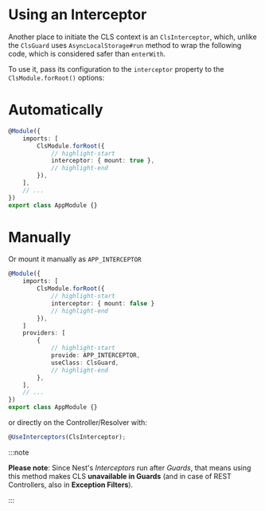 # Using an Interceptor

Another place to initiate the CLS context is an `ClsInterceptor`, which, unlike the `ClsGuard` uses `AsyncLocalStorage#run` method to wrap the following code, which is considered safer than `enterWith`.

To use it, pass its configuration to the `interceptor` property to the `ClsModule.forRoot()` options:

# Automatically

```ts title="app.module.ts"
@Module({
    imports: [
        ClsModule.forRoot({
            // highlight-start
            interceptor: { mount: true },
            // highlight-end
        }),
    ],
    // ...
})
export class AppModule {}
```

# Manually

Or mount it manually as `APP_INTERCEPTOR`

```ts title="app.module.ts"
@Module({
    imports: [
        ClsModule.forRoot({
            // highlight-start
            interceptor: { mount: false }
            // highlight-end
        }),
    ]
    providers: [
        {
            // highlight-start
            provide: APP_INTERCEPTOR,
            useClass: ClsGuard,
            // highlight-end
        },
    ],
    // ...
})
export class AppModule {}
```

or directly on the Controller/Resolver with:

```ts
@UseInterceptors(ClsInterceptor);
```

:::note

**Please note**: Since Nest's _Interceptors_ run after _Guards_, that means using this method makes CLS **unavailable in Guards** (and in case of REST Controllers, also in **Exception Filters**).

:::
